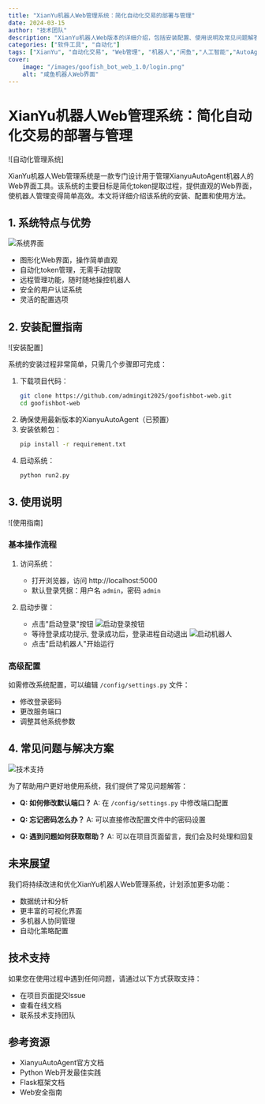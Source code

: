 ```yaml
---
title: "XianYu机器人Web管理系统：简化自动化交易的部署与管理"
date: 2024-03-15
author: "技术团队"
description: "XianYu机器人Web版本的详细介绍，包括安装配置、使用说明及常见问题解答"
categories: ["软件工具", "自动化"]
tags: ["XianYu", "自动化交易", "Web管理", "机器人","闲鱼","人工智能","AutoAgent"]
cover:
    image: "/images/goofish_bot_web_1.0/login.png"
    alt: "咸鱼机器人Web界面"
---
```


# XianYu机器人Web管理系统：简化自动化交易的部署与管理

![自动化管理系统]

XianYu机器人Web管理系统是一款专门设计用于管理XianyuAutoAgent机器人的Web界面工具。该系统的主要目标是简化token提取过程，提供直观的Web界面，使机器人管理变得简单高效。本文将详细介绍该系统的安装、配置和使用方法。

## 1. 系统特点与优势

![系统界面](/images/goofish_bot_web_1.0/login.png)

- 图形化Web界面，操作简单直观
- 自动化token管理，无需手动提取
- 远程管理功能，随时随地操控机器人
- 安全的用户认证系统
- 灵活的配置选项

## 2. 安装配置指南

![安装配置]

系统的安装过程非常简单，只需几个步骤即可完成：

1. 下载项目代码：
   ```bash
   git clone https://github.com/admingit2025/goofishbot-web.git
   cd goofishbot-web
   ```
2. 确保使用最新版本的XianyuAutoAgent（已预置）
3. 安装依赖包：
   ```bash
   pip install -r requirement.txt
   ```
4. 启动系统：
   ```bash
   python run2.py
   ```

## 3. 使用说明

![使用指南]

### 基本操作流程

1. 访问系统：
   - 打开浏览器，访问 http://localhost:5000
   - 默认登录凭据：用户名 `admin`，密码 `admin`

2. 启动步骤：
   - 点击"启动登录"按钮 ![启动登录按钮](/images/goofish_bot_web_1.0/startxy.png)
   - 等待登录成功提示, 登录成功后，登录进程自动退出
   ![启动机器人](/images/goofish_bot_web_1.0/startbot.png)
   - 点击"启动机器人"开始运行

### 高级配置

如需修改系统配置，可以编辑 `/config/settings.py` 文件：
- 修改登录密码
- 更改服务端口
- 调整其他系统参数

## 4. 常见问题与解决方案

![技术支持](/images/goofish_bot_web_1.0/index.png)

为了帮助用户更好地使用系统，我们提供了常见问题解答：

- **Q: 如何修改默认端口？**
  A: 在 `/config/settings.py` 中修改端口配置

- **Q: 忘记密码怎么办？**
  A: 可以直接修改配置文件中的密码设置

- **Q: 遇到问题如何获取帮助？**
  A: 可以在项目页面留言，我们会及时处理和回复

## 未来展望

我们将持续改进和优化XianYu机器人Web管理系统，计划添加更多功能：
- 数据统计和分析
- 更丰富的可视化界面
- 多机器人协同管理
- 自动化策略配置

## 技术支持

如果您在使用过程中遇到任何问题，请通过以下方式获取支持：
- 在项目页面提交Issue
- 查看在线文档
- 联系技术支持团队

## 参考资源
- XianyuAutoAgent官方文档
- Python Web开发最佳实践
- Flask框架文档
- Web安全指南 